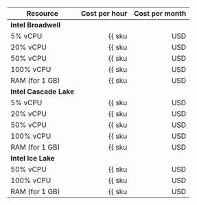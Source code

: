 | Resource | Cost per hour | Cost per month |
|----------------|-----------------------------------------------------:|-----------------------------------------------------------:|
| **Intel Broadwell** |
| 5% vCPU | {{ sku|USD|mdb.cluster.mongodb.v1.cpu.c5|string }} | {{ sku|USD|mdb.cluster.mongodb.v1.cpu.c5|month|string }} |
| 20% vCPU | {{ sku|USD|mdb.cluster.mongodb.v1.cpu.c20|string }} | {{ sku|USD|mdb.cluster.mongodb.v1.cpu.c20|month|string }} |
| 50% vCPU | {{ sku|USD|mdb.cluster.mongodb.v1.cpu.c50|string }} | {{ sku|USD|mdb.cluster.mongodb.v1.cpu.c50|month|string }} |
| 100% vCPU | {{ sku|USD|mdb.cluster.mongodb.v1.cpu.c100|string }} | {{ sku|USD|mdb.cluster.mongodb.v1.cpu.c100|month|string }} |
| RAM (for 1 GB) | {{ sku|USD|mdb.cluster.mongodb.v1.ram|string }} | {{ sku|USD|mdb.cluster.mongodb.v1.ram|month|string }} |
| **Intel Cascade Lake** |
| 5% vCPU | {{ sku|USD|mdb.cluster.mongodb.v2.cpu.c5|string }} | {{ sku|USD|mdb.cluster.mongodb.v2.cpu.c5|month|string }} |
| 20% vCPU | {{ sku|USD|mdb.cluster.mongodb.v2.cpu.c20|string }} | {{ sku|USD|mdb.cluster.mongodb.v2.cpu.c20|month|string }} |
| 50% vCPU | {{ sku|USD|mdb.cluster.mongodb.v2.cpu.c50|string }} | {{ sku|USD|mdb.cluster.mongodb.v2.cpu.c50|month|string }} |
| 100% vCPU | {{ sku|USD|mdb.cluster.mongodb.v2.cpu.c100|string }} | {{ sku|USD|mdb.cluster.mongodb.v2.cpu.c100|month|string }} |
| RAM (for 1 GB) | {{ sku|USD|mdb.cluster.mongodb.v2.ram|string }} | {{ sku|USD|mdb.cluster.mongodb.v2.ram|month|string }} |
| **Intel Ice Lake** |
| 50% vCPU | {{ sku|USD|mdb.cluster.mongodb.v3.cpu.c50|string }} | {{ sku|USD|mdb.cluster.mongodb.v3.cpu.c50|month|string }} |
| 100% vCPU | {{ sku|USD|mdb.cluster.mongodb.v3.cpu.c100|string }} | {{ sku|USD|mdb.cluster.mongodb.v3.cpu.c100|month|string }} |
| RAM (for 1 GB) | {{ sku|USD|mdb.cluster.mongodb.v3.ram|string }} | {{ sku|USD|mdb.cluster.mongodb.v3.ram|month|string }} |